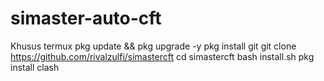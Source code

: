 # simaster-auto-cft
Khusus termux
pkg update && pkg upgrade -y
pkg install git
git clone https://github.com/rivalzulfi/simastercft
cd simastercft
bash install.sh
pkg install clash

